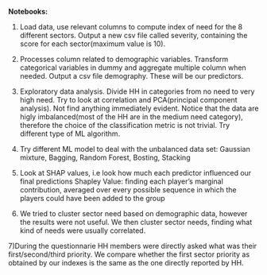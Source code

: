 **Notebooks:**  
1)	Load data, use relevant columns to compute index of need for the 8 different sectors. Output a new csv file called severity, containing the score for each sector(maximum value is 10).
2)	Processes column related to demographic variables. Transform categorical variables in dummy and aggregate multiple column when needed. Output a csv file demography. These will be our predictors.
3)	Exploratory data analysis. Divide HH in categories from no need to very high need. Try to look at correlation and PCA(principal component analysis). Not find anything immediately evident. Notice that the data are higly imbalanced(most of the HH are in the medium need category), therefore the choice of the classification metric is not trivial. Try different type of ML algorithm.
4)	Try different ML model to deal with the unbalanced data set: Gaussian mixture, Bagging, Random Forest, Bosting, Stacking
5)	Look at SHAP values, i.e look how much each predictor influenced our final predictions
Shapley Value: finding each player’s marginal contribution, averaged over every possible sequence in which the players could have been added to the group

6)	We tried to cluster sector need based on demographic data, however the results were not useful. We then cluster sector needs, finding what kind of needs were usually correlated.

7)During the questionnarie HH members were directly asked what was their first/second/third priority. We compare whether the first sector priority as obtained by our indexes is the same as the one directly reported by HH. 
